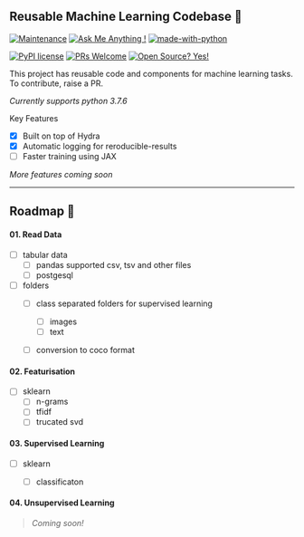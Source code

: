 ## Reusable Machine Learning Codebase 🔬

[![Maintenance](https://img.shields.io/badge/Maintained%3F-yes-green.svg)](https://GitHub.com/rakesh4real/rema/graphs/commit-activity)
[![Ask Me Anything !](https://img.shields.io/badge/Ask%20me-anything-1abc9c.svg)](https://twitter.com/inf800)
[![made-with-python](https://img.shields.io/badge/Made%20with-Python-1f425f.svg)](https://www.python.org/)

[![PyPI license](https://img.shields.io/pypi/l/ansicolortags.svg)](https://pypi.python.org/pypi/ansicolortags/)
[![PRs Welcome](https://img.shields.io/badge/PRs-welcome-brightgreen.svg?style=flat-square)](http://makeapullrequest.com)
[![Open Source? Yes!](https://badgen.net/badge/Open%20Source%20%3F/Yes%21/blue?icon=github)](https://github.com/rakesh4real/rema)



This project has reusable code and components for machine learning tasks. To contribute, raise a PR. 

*Currently supports python 3.7.6*

Key Features

- [x] Built on top of Hydra
- [x] Automatic logging for reroducible-results
- [ ] Faster training using JAX

*More features coming soon*

---
## Roadmap 🚧

#### 01. Read Data


- [ ] tabular data
    - [ ] pandas supported csv, tsv and other files
    - [ ] postgesql
    
- [ ] folders
    - [ ] class separated folders for supervised learning
      - [ ] images
      - [ ] text
    - [ ] conversion to coco format
    
    

#### 02. Featurisation

- [ ] sklearn
  - [ ] n-grams
  - [ ] tfidf
  - [ ] trucated svd

#### 03. Supervised Learning

- [ ] sklearn
  - [ ] classificaton


#### 04. Unsupervised Learning

> *Coming soon!*
